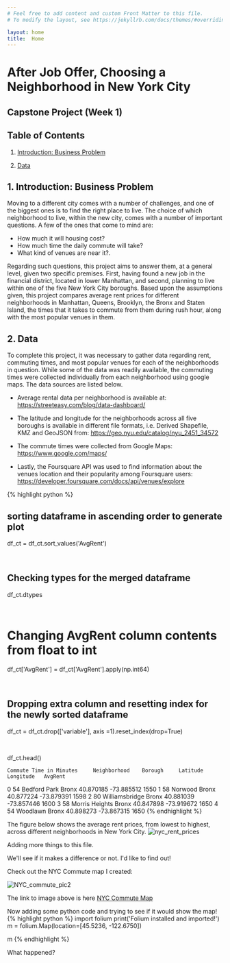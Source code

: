```yaml
---
# Feel free to add content and custom Front Matter to this file.
# To modify the layout, see https://jekyllrb.com/docs/themes/#overriding-theme-defaults

layout: home
title:  Home
---
```


# **After Job Offer, Choosing a Neighborhood in New York City**
## **Capstone Project (Week 1)**

## Table of Contents
1. [Introduction: Business Problem](#introduction)

2. [Data](#Data)

## 1. Introduction: Business Problem <a name="introduction"></a>

Moving to a different city comes with a number of challenges, and one of the biggest ones is to find the right place to live.  The choice of which neighborhood to live, within the new city, comes with a number of important questions. A few of the ones that come to mind are: 
* How much it will housing cost? 
* How much time the daily commute will take? 
* What kind of venues are near it?.  

Regarding such questions, this project aims to answer them, at a general level, given two specific premises. First, having found a new job in the financial district, located in lower Manhattan, and second, planning to live within one of the five New York City boroughs.
Based upon the assumptions given, this project compares average rent prices for different neighborhoods in Manhattan, Queens,  Brooklyn, the Bronx and Staten Island, the times that it takes to commute from them during rush hour, along with the most popular venues in them.


## 2. Data <a name="Data"></a>

To complete this project, it was necessary to gather data regarding rent, commuting times, and most popular venues for each of the neighborhoods in question.  While some of the data was readily available, the commuting times were collected individually from each neighborhood using google maps.  The data sources are listed below.

* Average rental data per neighborhood is available at:
https://streeteasy.com/blog/data-dashboard/

* The latitude and longitude for the neighborhoods across all five boroughs is available in different file formats, i.e. Derived Shapefile, KMZ and GeoJSON from:
https://geo.nyu.edu/catalog/nyu_2451_34572

* The commute times were collected from Google Maps:
https://www.google.com/maps/

* Lastly, the Foursquare API was used to find information about the venues location and their popularity among Foursquare users:
https://developer.foursquare.com/docs/api/venues/explore

{% highlight python %}
## sorting dataframe in ascending order to generate plot

df_ct = df_ct.sort_values('AvgRent')

​

## Checking types for the merged dataframe

df_ct.dtypes

​

# Changing AvgRent column contents from float to int 

df_ct['AvgRent'] = df_ct['AvgRent'].apply(np.int64)

​

## Dropping extra column and resetting index for the newly sorted dataframe

df_ct = df_ct.drop(['variable'], axis =1).reset_index(drop=True)

​

df_ct.head()

	Commute Time in Minutes 	Neighborhood 	Borough 	Latitude 	Longitude 	AvgRent
0 	54 	Bedford Park 	Bronx 	40.870185 	-73.885512 	1550
1 	58 	Norwood 	Bronx 	40.877224 	-73.879391 	1598
2 	80 	Williamsbridge 	Bronx 	40.881039 	-73.857446 	1600
3 	58 	Morris Heights 	Bronx 	40.847898 	-73.919672 	1650
4 	54 	Woodlawn 	Bronx 	40.898273 	-73.867315 	1650
{% endhighlight %}

The figure below shows the average rent prices, from lowest to highest, across different neighborhoods in New York City.
![nyc_rent_prices](https://user-images.githubusercontent.com/51925289/64658985-63b51600-d3ee-11e9-83f4-2f3508ab9896.png)


Adding more things to this file.

We'll see if it makes a difference or not. I'd like to find out!

Check out the NYC Commute map I created:

![NYC_commute_pic2](https://user-images.githubusercontent.com/51925289/64222030-a70a0480-ce83-11e9-910d-61fa7f83bc39.JPG)

The link to image above is here [NYC Commute Map][NYC_commute]

[NYC_commute]: /NYC_commute


Now adding some python code and trying to see if it would show the map!
{% highlight python %}
import folium
print('Folium installed and imported!')
m = folium.Map(location=[45.5236, -122.6750])

m
{% endhighlight %}

What happened?
